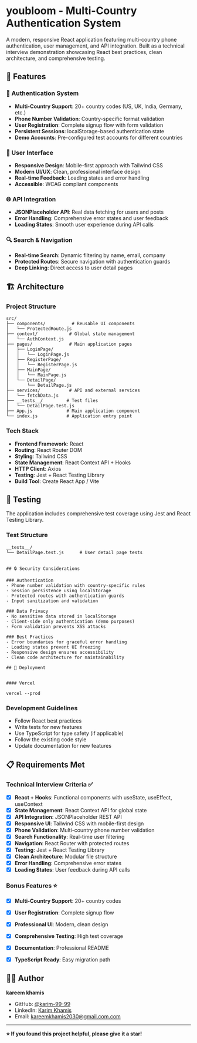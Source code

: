 # youbloom - Multi-Country Authentication System

A modern, responsive React application featuring multi-country phone authentication, user management, and API integration. Built as a technical interview demonstration showcasing React best practices, clean architecture, and comprehensive testing.

## 🌟 Features

### 🔐 Authentication System
- **Multi-Country Support**: 20+ country codes (US, UK, India, Germany, etc.)
- **Phone Number Validation**: Country-specific format validation
- **User Registration**: Complete signup flow with form validation
- **Persistent Sessions**: localStorage-based authentication state
- **Demo Accounts**: Pre-configured test accounts for different countries

### 📱 User Interface
- **Responsive Design**: Mobile-first approach with Tailwind CSS
- **Modern UI/UX**: Clean, professional interface design
- **Real-time Feedback**: Loading states and error handling
- **Accessible**: WCAG compliant components

### 🌐 API Integration
- **JSONPlaceholder API**: Real data fetching for users and posts
- **Error Handling**: Comprehensive error states and user feedback
- **Loading States**: Smooth user experience during API calls

### 🔍 Search & Navigation
- **Real-time Search**: Dynamic filtering by name, email, company
- **Protected Routes**: Secure navigation with authentication guards
- **Deep Linking**: Direct access to user detail pages

## 🏗️ Architecture

### Project Structure
```
src/
├── components/          # Reusable UI components
│   └── ProtectedRoute.js
├── context/            # Global state management
│   └── AuthContext.js
├── pages/              # Main application pages
│   ├── LoginPage/
│   │   └── LoginPage.js
│   ├── RegisterPage/
│   │   └── RegisterPage.js
│   ├── MainPage/
│   │   └── MainPage.js
│   └── DetailPage/
│       └── DetailPage.js
├── services/           # API and external services
│   └── fetchData.js
├── __tests__/         # Test files
│   └── DetailPage.test.js
├── App.js             # Main application component
└── index.js           # Application entry point
```

### Tech Stack
- **Frontend Framework**: React 
- **Routing**: React Router DOM 
- **Styling**: Tailwind CSS 
- **State Management**: React Context API + Hooks
- **HTTP Client**: Axios
- **Testing**: Jest + React Testing Library
- **Build Tool**: Create React App / Vite




## 🧪 Testing

The application includes comprehensive test coverage using Jest and React Testing Library.

### Test Structure
```
__tests__/
└── DetailPage.test.js      # User detail page tests 


## 🔒 Security Considerations

### Authentication
- Phone number validation with country-specific rules
- Session persistence using localStorage
- Protected routes with authentication guards
- Input sanitization and validation

### Data Privacy
- No sensitive data stored in localStorage
- Client-side only authentication (demo purposes)
- Form validation prevents XSS attacks

### Best Practices
- Error boundaries for graceful error handling
- Loading states prevent UI freezing
- Responsive design ensures accessibility
- Clean code architecture for maintainability

## 🚀 Deployment


#### Vercel

vercel --prod
```

### Development Guidelines
- Follow React best practices
- Write tests for new features
- Use TypeScript for type safety (if applicable)
- Follow the existing code style
- Update documentation for new features

## 📋 Requirements Met

### Technical Interview Criteria ✅
- [x] **React + Hooks**: Functional components with useState, useEffect, useContext
- [x] **State Management**: React Context API for global state
- [x] **API Integration**: JSONPlaceholder REST API
- [x] **Responsive UI**: Tailwind CSS with mobile-first design
- [x] **Phone Validation**: Multi-country phone number validation
- [x] **Search Functionality**: Real-time user filtering
- [x] **Navigation**: React Router with protected routes
- [x] **Testing**: Jest + React Testing Library
- [x] **Clean Architecture**: Modular file structure
- [x] **Error Handling**: Comprehensive error states
- [x] **Loading States**: User feedback during API calls

### Bonus Features ⭐
- [x] **Multi-Country Support**: 20+ country codes
- [x] **User Registration**: Complete signup flow
- [x] **Professional UI**: Modern, clean design
- [x] **Comprehensive Testing**: High test coverage
- [x] **Documentation**: Professional README
- [x] **TypeScript Ready**: Easy migration path


## 👨‍💻 Author

**kareem khamis**
- GitHub: [@karim-99-99](https://github.com/karim-99-99)
- LinkedIn: [Karim Khamis](https://www.linkedin.com/in/kareem-khamis-software-engineering6/)
- Email: kareemkhamis2030@gmail.com.com


---

**⭐ If you found this project helpful, please give it a star!**